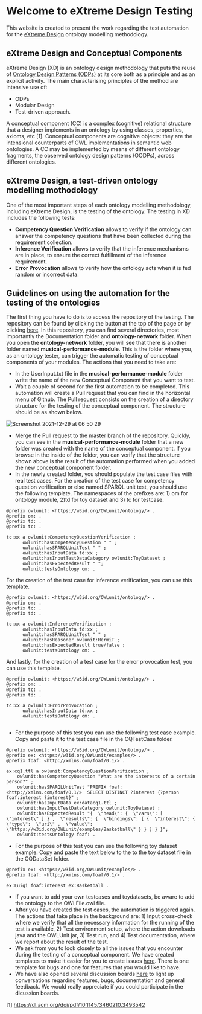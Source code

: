 # Welcome to eXtreme Design Testing

This website is created to present the work regarding the test automation for the [eXtreme Design](https://extremedesign.info) ontology modelling methodology.

## eXtreme Design and Conceptual Components

eXtreme Design (XD) is an ontology design methodology that puts the reuse of [Ontology Design Patterns (ODPs)](http://ontologydesignpatterns.org/wiki/Main_Page) at its core both as a principle and as an explicit activity. The main characterising principles of the method are intensive use of:

- ODPs
- Modular Design
- Test-driven approach.

A conceptual component (CC) is a complex (cognitive) relational structure that a designer implements in an ontology by using classes, properties, axioms, etc [1]. Conceptual components are cognitive objects: they are the intensional counterparts of OWL implementations in semantic web ontologies. A CC may
be implemented by means of different ontology fragments, the
observed ontology design patterns (OODPs), across different ontologies.


## eXtreme Design, a test-driven ontology modelling mothodology

One of the most important steps of each ontology modelling methodology, including eXtreme Design, is the testing of the ontology. The testing in XD includes the following tests:

- **Competency Question Verification** allows to verify if the ontology can answer the competency questions that have been collected during the requirement collection.
- **Inference Verification** allows to verify that the inference mechanisms are in place, to ensure the correct fulfillment of the inference requirement.
- **Error Provocation** allows to verify how the ontology acts when it is fed random or incorrect data. 

## Guidelines on using the automation for the testing of the ontologies

The first thing you have to do is to access the repository of the testing. The repository can be found by clicking the button at the top of the page or by clicking [here](https://github.com/FiorelaCiroku/XD-Testing). In this repository, you can find several directories, most importantly the Documentation folder and **ontology-network** folder. When you open the **ontology-network** folder, you will see that there is another folder named **musical-performance-module**. This is the folder where you, as an ontology tester, can trigger the automatic testing of conceptual components of your modules. The actions that you need to take are:
- In the UserInput.txt file in the **musical-performance-module** folder write the name of the new Conceptual Component that you want to test.
- Wait a couple of second for the first automation to be completed. This automation will create a Pull request that you can find in the horizontal menu of Github. The Pull request consists on the creation of a directory structure for the testing of the conceptual component. The structure should be as shown below.

![Screenshot 2021-12-29 at 06 50 29](https://user-images.githubusercontent.com/12375920/147631401-d4ab9ebd-1215-4356-a351-ca22bfacd13c.png)

- Merge the Pull request to the master branch of the repository. Quickly, you can see in the **musical-performance-module** folder that a new folder was created with the name of the conceptual component. If you browse in the inside of the folder, you can verify that the structure shown above is the result of the automation performed when you added the new conceptual component folder. 
- In the newly created folder, you should populate the test case files with real test cases. For the creation of the test case for competency question verification or else named SPARQL unit test, you should use the following template. The namespaces of the prefixes are: 1) om for ontology module, 2)td for toy dataset and 3) tc for testcase. 

```
@prefix owlunit: <https://w3id.org/OWLunit/ontology/> . 
@prefix om: .
@prefix td: .
@prefix tc: .
 
tc:xx a owlunit:CompetencyQuestionVerification ; 
      owlunit:hasCompetencyQuestion " " ; 
      owlunit:hasSPARQLUnitTest " " ; 
      owlunit:hasInputData td:xx ; 
      owlunit:hasInputTestDataCategory owlunit:ToyDataset ; 
      owlunit:hasExpectedResult " "; 
      owlunit:testsOntology om: . 
```
For the creation of the test case for inference verification, you can use this template. 

```
@prefix owlunit: <https://w3id.org/OWLunit/ontology/> .  
@prefix om: .
@prefix tc: .
@prefix td: .
  
tc:xx a owlunit:InferenceVerification ; 
      owlunit:hasInputData td:xx ; 
      owlunit:hasSPARQLUnitTest " " ; 
      owlunit:hasReasoner owlunit:HermiT ; 
      owlunit:hasExpectedResult true/false ; 
      owlunit:testsOntology om: . 
```

And lastly, for the creation of a test case for the error provocation test, you can use this template. 

```
@prefix owlunit: <https://w3id.org/OWLunit/ontology/> .  
@prefix om: .
@prefix tc: .
@prefix td: .
  
tc:xx a owlunit:ErrorProvocation ; 
      owlunit:hasInputData td:xx ; 
      owlunit:testsOntology om: . 
      
```

- For the purpose of this test you can use the following test case example. Copy and paste it to the test case file in the CQTestCase folder.

```
@prefix owlunit: <https://w3id.org/OWLunit/ontology/> .
@prefix ex: <https://w3id.org/OWLunit/examples/> .
@prefix foaf: <http://xmlns.com/foaf/0.1/> .

ex:cq1.ttl a owlunit:CompetencyQuestionVerification ;
 	owlunit:hasCompetencyQuestion "What are the interests of a certain person?" ;
 	owlunit:hasSPARQLUnitTest "PREFIX foaf: <http://xmlns.com/foaf/0.1/>  SELECT DISTINCT ?interest {?person foaf:interest ?interest}" ;
	owlunit:hasInputData ex:datacq1.ttl ;
	owlunit:hasInputTestDataCategory owlunit:ToyDataset ;
	owlunit:hasExpectedResult "{  \"head\": {  \"vars\": [  \"interest\" ] } ,  \"results\": {  \"bindings\": [ {  \"interest\": {  \"type\":  \"uri\" ,  \"value\":  \"https://w3id.org/OWLunit/examples/Basketball\" } } ] } }";
	owlunit:testsOntology foaf: .

```
- For the purpose of this test you can use the following toy dataset example. Copy and paste the text below to the to the toy dataset file in the CQDataSet folder.

```
@prefix ex: <https://w3id.org/OWLunit/examples/> .
@prefix foaf: <http://xmlns.com/foaf/0.1/> .

ex:Luigi foaf:interest ex:Basketball .

```

- If you want to add your own testcases and toydatasets, be aware to add the ontology to the OWLFile.owl file.  
- After you have created the test cases, the automation is triggered again. The actions that take place in the background are: 1) Input cross-check where we verify that all the necessary information for the running of the test is available, 2) Test environment setup, where the action downloads java and the OWLUnit jar, 3) Test run, and 4) Test documentation, where we report about the result of the test. 
- We ask from you to look closely to all the issues that you encounter during the testing of a conceptual component. We have created templates to make it easier for you to create issues [here](https://github.com/FiorelaCiroku/XD-Testing/issues). There is one template for bugs and one for features that you would like to have. 
- We have also opened several discussion boards [here](https://github.com/FiorelaCiroku/XD-Testing/discussions) to light up conversations regarding features, bugs, documentation and general feedback. We would really appreciate if you could participate in the dicussion boards. 




[1] https://dl.acm.org/doi/pdf/10.1145/3460210.3493542
